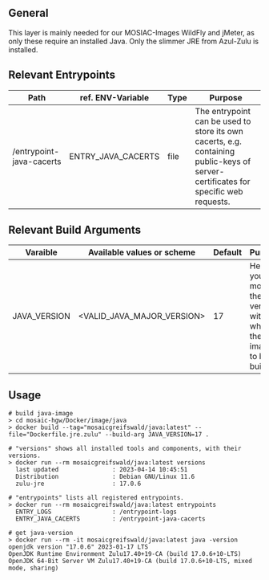 ## General
This layer is mainly needed for our MOSIAC-Images WildFly and jMeter, as only these require an installed Java.
Only the slimmer JRE from Azul-Zulu is installed.


## Relevant Entrypoints
| Path                     | ref. ENV-Variable  | Type | Purpose                                                                                                                            |
|--------------------------|--------------------|------|------------------------------------------------------------------------------------------------------------------------------------|
| /entrypoint-java-cacerts | ENTRY_JAVA_CACERTS | file | The entrypoint can be used to store its own cacerts, e.g. containing public-keys of server-certificates for specific web requests. |


## Relevant Build Arguments
| Varaible     | Available values or scheme   | Default | Purpose                                                                   |
|--------------|------------------------------|---------|---------------------------------------------------------------------------|
| JAVA_VERSION | \<VALID_JAVA_MAJOR_VERSION\> | 17      | Here you can modify the java version with which the image is to be built. |


## Usage
```shell
# build java-image
> cd mosaic-hgw/Docker/image/java
> docker build --tag="mosaicgreifswald/java:latest" --file="Dockerfile.jre.zulu" --build-arg JAVA_VERSION=17 .

# "versions" shows all installed tools and components, with their versions.
> docker run --rm mosaicgreifswald/java:latest versions
  last updated               : 2023-04-14 10:45:51
  Distribution               : Debian GNU/Linux 11.6
  zulu-jre                   : 17.0.6
  
# "entrypoints" lists all registered entrypoints.
> docker run --rm mosaicgreifswald/java:latest entrypoints
  ENTRY_LOGS                 : /entrypoint-logs
  ENTRY_JAVA_CACERTS         : /entrypoint-java-cacerts

# get java-version
> docker run --rm -it mosaicgreifswald/java:latest java -version
openjdk version "17.0.6" 2023-01-17 LTS
OpenJDK Runtime Environment Zulu17.40+19-CA (build 17.0.6+10-LTS)
OpenJDK 64-Bit Server VM Zulu17.40+19-CA (build 17.0.6+10-LTS, mixed mode, sharing)
```

